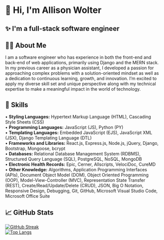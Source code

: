 # 👋 Hi, I'm Allison Wolter

## ✨  I'm a full-stack software engineer

## 👩🏻 About Me
I am a software engineer who has experience in both the front-end and back-end of web applications, primarily using Django and the MERN stack. In my previous career as a physician assistant, I developed a passion for approaching complex problems with a solution-oriented mindset as well as a dedication to continuous learning, growth, and innovation. I’m excited to apply my diverse skill set and unique perspective along with my technical expertise to make a meaningful impact in the world of technology.

## 🧠 Skills
•	**Styling Languages:** Hypertext Markup Language (HTML), Cascading Style Sheets (CSS) <br>
•	**Programming Languages:** JavaScript (JS), Python (PY) <br>
•	**Templating Languages:** Embedded JavaScript (EJS), JavaScript XML (JSX), Django Templating Language (DTL) <br>
•	**Frameworks and Libraries:** React.js, Express.js, Node.js, jQuery, Django, Bootstrap, Mongoose, bcrypt <br>
•	**Databases:** Relational Database Management System (RDBMS), Structured Query Language (SQL), PostgreSQL, NoSQL, MongoDB <br>
•	**Electronic Health Records:** Epic, Cerner, Allscripts, VelociDoc, CureMD <br>
•	**Other Knowledge:** Algorithms, Application Programming Interfaces (APIs), Document Object Model (DOM), Object Oriented Programming (OOP), Model-View-Controller (MVC), Representation State Transfer (REST), Create/Read/Update/Delete (CRUD), JSON, Big O Notation, Responsive Design, Debugging, Git, GitHub, Microsoft Visual Studio Code, Microsoft Office Suite <br>

## 📈 GitHub Stats
[![GitHub Streak](https://streak-stats.demolab.com/?user=awolter27&theme=dark)](https://git.io/streak-stats) <br>
[![Top Langs](https://github-readme-stats.vercel.app/api/top-langs/?username=awolter27&layout=compact&theme=vision-friendly-highcontrast)](https://github.com/anuraghazra/github-readme-stats) 
